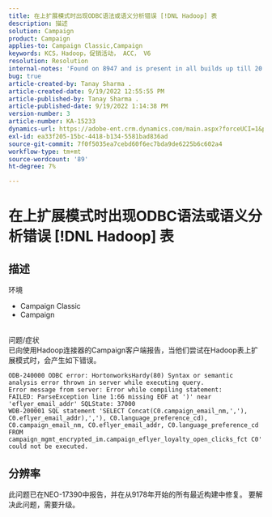 ```yaml
---
title: 在上扩展模式时出现ODBC语法或语义分析错误 [!DNL Hadoop] 表
description: 描述
solution: Campaign
product: Campaign
applies-to: Campaign Classic,Campaign
keywords: KCS，Hadoop，促销活动， ACC， V6
resolution: Resolution
internal-notes: 'Found on 8947 and is present in all builds up till 20.2.  Internal Support ticket: TK178548'
bug: true
article-created-by: Tanay Sharma .
article-created-date: 9/19/2022 12:55:55 PM
article-published-by: Tanay Sharma .
article-published-date: 9/19/2022 1:14:38 PM
version-number: 3
article-number: KA-15233
dynamics-url: https://adobe-ent.crm.dynamics.com/main.aspx?forceUCI=1&pagetype=entityrecord&etn=knowledgearticle&id=9444595f-1a38-ed11-9db1-002248086735
exl-id: ea33f205-15bc-4418-b134-5581bad836ad
source-git-commit: 7f0f5035ea7cebd60f6ec7bda9de6225b6c602a4
workflow-type: tm+mt
source-wordcount: '89'
ht-degree: 7%

---
```


# 在上扩展模式时出现ODBC语法或语义分析错误 [!DNL Hadoop] 表

## 描述

环境<br>
- Campaign Classic
- Campaign



<br>问题/症状<br>已向使用Hadoop连接器的Campaign客户端报告，当他们尝试在Hadoop表上扩展模式时，会产生如下错误。<br>

```
ODB-240000 ODBC error: HortonworksHardy(80) Syntax or semantic analysis error thrown in server while executing query.
Error message from server: Error while compiling statement:
FAILED: ParseException line 1:66 missing EOF at ')' near 'eflyer_email_addr' SQLState: 37000
WDB-200001 SQL statement 'SELECT Concat(C0.campaign_email_nm,','), C0.eflyer_email_addr),','), C0.language_preference_cd), C0.campaign_email_nm, C0.eflyer_email_addr, C0.language_preference_cd FROM campaign_mgmt_encrypted_im.campaign_eflyer_loyalty_open_clicks_fct C0' could not be executed.
```



## 分辨率


此问题已在NEO-17390中报告，并在从9178年开始的所有最近构建中修复。 要解决此问题，需要升级。
